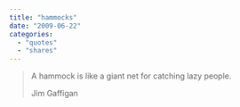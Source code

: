 ```yaml
---
title: "hammocks"
date: "2009-06-22"
categories:
  - "quotes"
  - "shares"
---
```


> A hammock is like a giant net for catching lazy people.
>
> Jim Gaffigan
